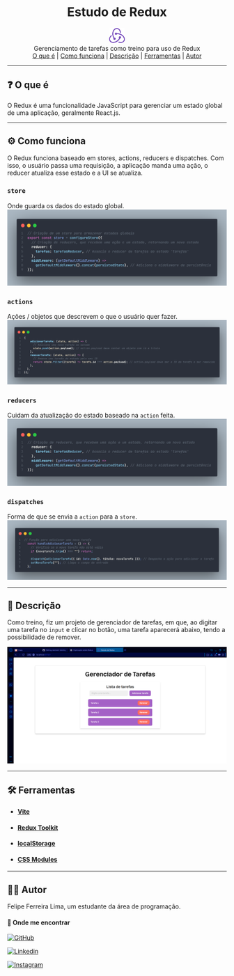 <div align="center">
    <h1>Estudo de Redux</h1>
    <img src="/public/redux.svg" width="36">
</div>

<div align="center">
Gerenciamento de tarefas como treino para uso de Redux
</div>

<div align="center">
<a href="#-O-que-é">O que é</a> |
<a href="#Como-funciona">Como funciona</a> |
<a href="#Descrição">Descrição</a> |
<a href="#Ferramentas">Ferramentas</a> |
<a href="#Autor">Autor</a>
</div>

****

## ❓ O que é

O Redux é uma funcionalidade JavaScript para gerenciar um estado global de uma aplicação, geralmente React.js.

****

## ⚙️ Como funciona
O Redux funciona baseado em stores, actions, reducers e dispatches. Com isso, o usuário passa uma requisição, a aplicação manda uma ação, o reducer atualiza esse estado e a UI se atualiza.

### <code>store</code>
Onde guarda os dados do estado global.
![Store](./src/assets/store.png)

### <code>actions</code>
Ações / objetos que descrevem o que o usuário quer fazer.
![Store](./src/assets/actions.png)

### <code>reducers</code>
Cuidam da atualização do estado baseado na <code>action</code> feita.
![Store](./src/assets/reducers.png)

### <code>dispatches</code>
Forma de que se envia a <code>action</code> para a <code>store</code>.
![Store](./src/assets/dispatch.png)

****

## 📝 Descrição

Como treino, fiz um projeto de gerenciador de tarefas, em que, ao digitar uma tarefa no <code>input</code> e clicar no botão, uma tarefa aparecerá abaixo, tendo a possibilidade de remover.

![IIII](./src/assets/project-screenshot.png)

****

## 🛠️ Ferramentas 

* #### [Vite](https://vite.dev/guide)
* #### [Redux Toolkit](https://redux-toolkit.js.org)
* #### [localStorage](https://www.w3schools.com/jsref/prop_win_localstorage.asp)
* #### [CSS Modules](https://github.com/css-modules/css-modules)

****

## 👨‍💻 Autor 
 
Felipe Ferreira Lima, um estudante da área de programação.

#### 📱 Onde me encontrar 


[![GitHub](https://img.shields.io/badge/felipeFerreiraffl-%23121011.svg?style=for-the-badge&logo=github&logoColor=white)](https://github.com/felipeFerreiraffl)

[![Linkedin](https://img.shields.io/badge/Felipe_Ferreira-0077B5?style=for-the-badge&logo=linkedin&logoColor=white)](https://www.linkedin.com/in/felipe-ferreira-959bb8271)

[![Instagram](https://img.shields.io/badge/felipe__ffl7-E4405F?style=for-the-badge&logo=instagram&logoColor=white)](https://www.instagram.com/felipe_ffl7)

